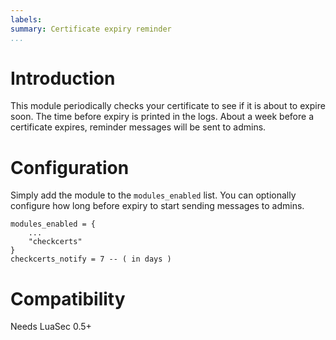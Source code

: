 ```yaml
---
labels:
summary: Certificate expiry reminder
...
```


Introduction
============

This module periodically checks your certificate to see if it is about
to expire soon. The time before expiry is printed in the logs. About a
week before a certificate expires, reminder messages will be sent to
admins.

Configuration
=============

Simply add the module to the `modules_enabled` list. You can optionally
configure how long before expiry to start sending messages to admins.

    modules_enabled = {
        ...
        "checkcerts"
    }
    checkcerts_notify = 7 -- ( in days )

Compatibility
=============

Needs LuaSec 0.5+
